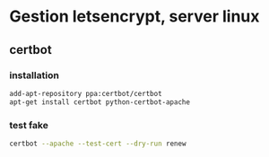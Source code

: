 # Gestion letsencrypt, server linux
## certbot
### installation
```sh
add-apt-repository ppa:certbot/certbot
apt-get install certbot python-certbot-apache
```
### test fake
```sh
certbot --apache --test-cert --dry-run renew
```
